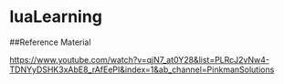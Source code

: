 # luaLearning

##Reference Material

 https://www.youtube.com/watch?v=qjN7_at0Y28&list=PLRcJ2vNw4-TDNYyDSHK3xAbE8_rAfEePI&index=1&ab_channel=PinkmanSolutions


